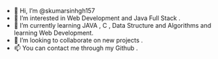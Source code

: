 - 👋 Hi, I’m @skumarsinhgh157
- 👀 I’m interested in Web Development and Java Full Stack .
- 🌱 I’m currently learning JAVA , C , Data Structure and Algorithms and learning Web Development.
- 💞️ I’m looking to collaborate on new projects .
- 📫 You can contact me through my Github .

<!---
skumarsinhgh157/skumarsinhgh157 is a ✨ special ✨ repository because its `README.md` (this file) appears on your GitHub profile.
You can click the Preview link to take a look at your changes.
--->

